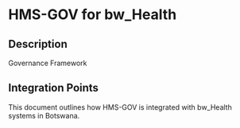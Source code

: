 # HMS-GOV for bw_Health

## Description

Governance Framework

## Integration Points

This document outlines how HMS-GOV is integrated with bw_Health systems in Botswana.
